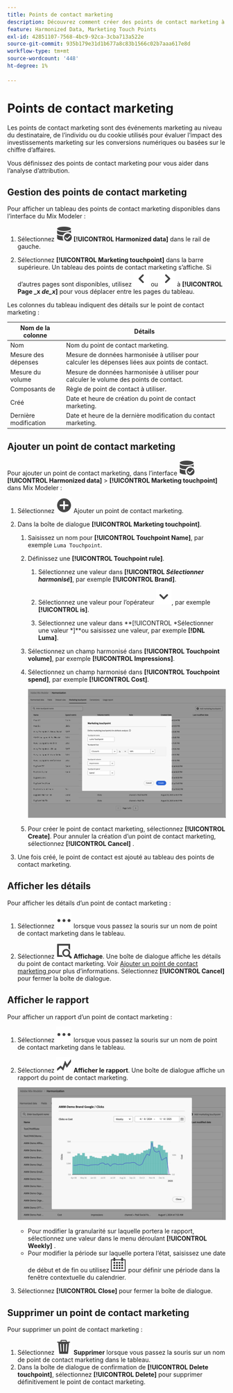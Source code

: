```yaml
---
title: Points de contact marketing
description: Découvrez comment créer des points de contact marketing à utiliser dans le cadre de l’harmonisation de vos données dans Mix Modeler.
feature: Harmonized Data, Marketing Touch Points
exl-id: 42851107-7568-4bc9-92ca-3cba713a522e
source-git-commit: 935b179e31d1b677a8c83b1566c02b7aaa617e8d
workflow-type: tm+mt
source-wordcount: '448'
ht-degree: 1%

---
```


# Points de contact marketing

Les points de contact marketing sont des événements marketing au niveau du destinataire, de l’individu ou du cookie utilisés pour évaluer l’impact des investissements marketing sur les conversions numériques ou basées sur le chiffre d’affaires.

Vous définissez des points de contact marketing pour vous aider dans l’analyse d’attribution.

## Gestion des points de contact marketing

Pour afficher un tableau des points de contact marketing disponibles dans l’interface du Mix Modeler :

1. Sélectionnez ![Recherche de données](/help/assets/icons/DataCheck.svg) **[!UICONTROL Harmonized data]** dans le rail de gauche.

1. Sélectionnez **[!UICONTROL Marketing touchpoint]** dans la barre supérieure. Un tableau des points de contact marketing s’affiche. Si d’autres pages sont disponibles, utilisez ![Flèche vers la gauche](/help/assets/icons/ChevronLeft.svg) ou ![Flèche vers la droite](/help/assets/icons/ChevronRight.svg) à **[!UICONTROL Page _x _de_x_]** pour vous déplacer entre les pages du tableau.

Les colonnes du tableau indiquent des détails sur le point de contact marketing :

| Nom de la colonne | Détails |
| --- | ---|
| Nom | Nom du point de contact marketing. |
| Mesure des dépenses | Mesure de données harmonisée à utiliser pour calculer les dépenses liées aux points de contact. |
| Mesure du volume | Mesure de données harmonisée à utiliser pour calculer le volume des points de contact. |
| Composants de | Règle de point de contact à utiliser. |
| Créé | Date et heure de création du point de contact marketing. |
| Dernière modification | Date et heure de la dernière modification du contact marketing. |


## Ajouter un point de contact marketing

Pour ajouter un point de contact marketing, dans l’interface ![DataSearch](/help/assets/icons/DataCheck.svg) **[!UICONTROL Harmonized data]** > **[!UICONTROL Marketing touchpoint]** dans Mix Modeler :

1. Sélectionnez ![Ajouter](/help/assets/icons/AddCircle.svg) Ajouter un point de contact marketing.

1. Dans la boîte de dialogue **[!UICONTROL Marketing touchpoint]**.

   1. Saisissez un nom pour **[!UICONTROL Touchpoint Name]**, par exemple `Luma Touchpoint`.

   1. Définissez une **[!UICONTROL Touchpoint rule]**.

      1. Sélectionnez une valeur dans **[!UICONTROL *Sélectionner harmonisé&#x200B;*]**, par exemple **[!UICONTROL Brand]**.

      1. Sélectionnez une valeur pour l’opérateur ![Chevron](/help/assets/icons/ChevronDown.svg), par exemple **[!UICONTROL is]**.

      1. Sélectionnez une valeur dans **[!UICONTROL *Sélectionner une valeur *]**ou saisissez une valeur, par exemple **[!DNL Luma]**.

   1. Sélectionnez un champ harmonisé dans **[!UICONTROL Touchpoint volume]**, par exemple **[!UICONTROL Impressions]**.

   1. Sélectionnez un champ harmonisé dans **[!UICONTROL Touchpoint spend]**, par exemple **[!UICONTROL Cost]**.

      ![ Point de contact marketing ](/help/assets/create-touchpoint.png)

   1. Pour créer le point de contact marketing, sélectionnez **[!UICONTROL Create]**. Pour annuler la création d’un point de contact marketing, sélectionnez **[!UICONTROL Cancel]** .

1. Une fois créé, le point de contact est ajouté au tableau des points de contact marketing.


## Afficher les détails

Pour afficher les détails d’un point de contact marketing :

1. Sélectionnez ![Plus](/help/assets/icons/More.svg) lorsque vous passez la souris sur un nom de point de contact marketing dans le tableau.

1. Sélectionnez ![Affichage](/help/assets/icons/ViewDetail.svg) **Affichage**. Une boîte de dialogue affiche les détails du point de contact marketing. Voir [ Ajouter un point de contact marketing ](#add-a-marketing-touchpoint) pour plus d’informations. Sélectionnez **[!UICONTROL Cancel]** pour fermer la boîte de dialogue.


## Afficher le rapport

Pour afficher un rapport d’un point de contact marketing :

1. Sélectionnez ![Plus](/help/assets/icons/More.svg) lorsque vous passez la souris sur un nom de point de contact marketing dans le tableau.

1. Sélectionnez ![GraphTrend](/help/assets/icons/GraphTrend.svg) **Afficher le rapport**. Une boîte de dialogue affiche un rapport du point de contact marketing.

   ![Rapport de vue du point de contact marketing](../assets/marketingtouchpoint-view-report.png)

   * Pour modifier la granularité sur laquelle portera le rapport, sélectionnez une valeur dans le menu déroulant **[!UICONTROL Weekly]** .
   * Pour modifier la période sur laquelle portera l’état, saisissez une date de début et de fin ou utilisez ![Calendrier](/help/assets/icons/Calendar.svg) pour définir une période dans la fenêtre contextuelle du calendrier.

1. Sélectionnez **[!UICONTROL Close]** pour fermer la boîte de dialogue.

## Supprimer un point de contact marketing

Pour supprimer un point de contact marketing :

1. Sélectionnez ![Supprimer](/help/assets/icons/Delete.svg) **Supprimer** lorsque vous passez la souris sur un nom de point de contact marketing dans le tableau.
1. Dans la boîte de dialogue de confirmation de **[!UICONTROL Delete touchpoint]**, sélectionnez **[!UICONTROL Delete]** pour supprimer définitivement le point de contact marketing.

